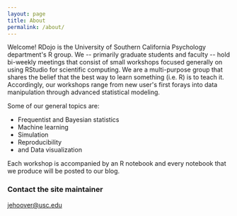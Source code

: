 ```yaml
---
layout: page
title: About
permalink: /about/
---
```


Welcome! RDojo is the University of Southern California Psychology department's R group. We --  primarily graduate students and faculty -- hold bi-weekly meetings that consist of small workshops focused generally on using RStudio for scientific computing. We are a multi-purpose group that shares the belief that the best way to learn something (i.e. R) is to teach it. Accordingly, our workshops range from new user's first forays into data manipulation through advanced statistical modeling.

Some of our general topics are: 

* Frequentist and Bayesian statistics
* Machine learning
* Simulation
* Reproducibility
* and Data visualization

Each workshop is accompanied by an R notebook and every notebook that we produce will be posted to our blog. 

### Contact the site maintainer

[jehoover@usc.edu](mailto:jehoover@usc.edu)